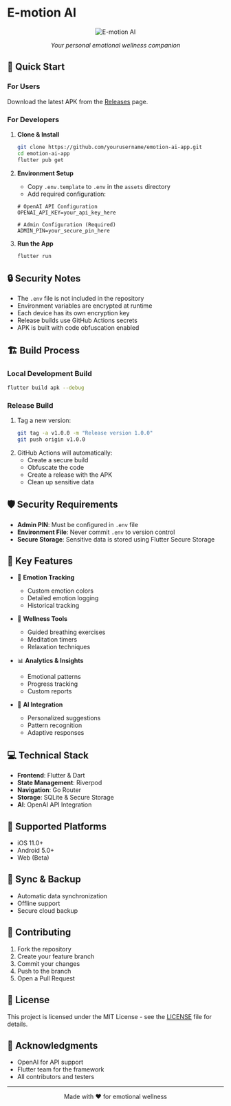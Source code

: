 # E-motion AI

<div align="center">

![E-motion AI](assets/logo.png)

*Your personal emotional wellness companion*

</div>

## 🚀 Quick Start

### For Users
Download the latest APK from the [Releases](../../releases) page.

### For Developers

1. **Clone & Install**
   ```bash
   git clone https://github.com/yourusername/emotion-ai-app.git
   cd emotion-ai-app
   flutter pub get
   ```

2. **Environment Setup**
   - Copy `.env.template` to `.env` in the `assets` directory
   - Add required configuration:
   ```env
   # OpenAI API Configuration
   OPENAI_API_KEY=your_api_key_here

   # Admin Configuration (Required)
   ADMIN_PIN=your_secure_pin_here
   ```

3. **Run the App**
   ```bash
   flutter run
   ```

## 🔒 Security Notes

- The `.env` file is not included in the repository
- Environment variables are encrypted at runtime
- Each device has its own encryption key
- Release builds use GitHub Actions secrets
- APK is built with code obfuscation enabled

## 🏗️ Build Process

### Local Development Build
```bash
flutter build apk --debug
```

### Release Build
1. Tag a new version:
   ```bash
   git tag -a v1.0.0 -m "Release version 1.0.0"
   git push origin v1.0.0
   ```
2. GitHub Actions will automatically:
   - Create a secure build
   - Obfuscate the code
   - Create a release with the APK
   - Clean up sensitive data

## 🛡️ Security Requirements

- **Admin PIN**: Must be configured in `.env` file
- **Environment File**: Never commit `.env` to version control
- **Secure Storage**: Sensitive data is stored using Flutter Secure Storage

## 🌟 Key Features

- 🎨 **Emotion Tracking**
  - Custom emotion colors
  - Detailed emotion logging
  - Historical tracking

- 🧘 **Wellness Tools**
  - Guided breathing exercises
  - Meditation timers
  - Relaxation techniques

- 📊 **Analytics & Insights**
  - Emotional patterns
  - Progress tracking
  - Custom reports

- 🤖 **AI Integration**
  - Personalized suggestions
  - Pattern recognition
  - Adaptive responses

## 💻 Technical Stack

- **Frontend**: Flutter & Dart
- **State Management**: Riverpod
- **Navigation**: Go Router
- **Storage**: SQLite & Secure Storage
- **AI**: OpenAI API Integration

## 📱 Supported Platforms

- iOS 11.0+
- Android 5.0+
- Web (Beta)

## 🔄 Sync & Backup

- Automatic data synchronization
- Offline support
- Secure cloud backup

## 🤝 Contributing

1. Fork the repository
2. Create your feature branch
3. Commit your changes
4. Push to the branch
5. Open a Pull Request

## 📄 License

This project is licensed under the MIT License - see the [LICENSE](LICENSE) file for details.

## 🙏 Acknowledgments

- OpenAI for API support
- Flutter team for the framework
- All contributors and testers

---
<div align="center">
Made with ❤️ for emotional wellness
</div>
